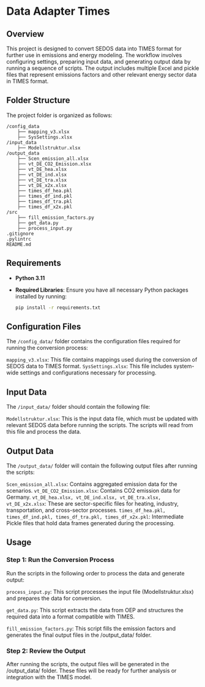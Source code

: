 # Data Adapter Times

## Overview

This project is designed to convert SEDOS data into TIMES format for further use in emissions and energy modeling. The workflow involves configuring settings, preparing input data, and generating output data by running a sequence of scripts. The output includes multiple Excel and pickle files that represent emissions factors and other relevant energy sector data in TIMES format.

## Folder Structure

The project folder is organized as follows:

```plaintext
/config_data
    ├── mapping_v3.xlsx
    ├── SysSettings.xlsx
/input_data
    ├── Modellstruktur.xlsx
/output_data
    ├── Scen_emission_all.xlsx
    ├── vt_DE_CO2_Emission.xlsx
    ├── vt_DE_hea.xlsx
    ├── vt_DE_ind.xlsx
    ├── vt_DE_tra.xlsx
    ├── vt_DE_x2x.xlsx
    ├── times_df_hea.pkl
    ├── times_df_ind.pkl
    ├── times_df_tra.pkl
    ├── times_df_x2x.pkl
/src
    ├── fill_emission_factors.py
    ├── get_data.py
    ├── process_input.py
.gitignore
.pylintrc
README.md
```

## Requirements

- **Python 3.11**
- **Required Libraries**: Ensure you have all necessary Python packages installed by running:

  ```bash
  pip install -r requirements.txt
  ```

## Configuration Files

The ``/config_data/`` folder contains the configuration files required for running the conversion process:

``mapping_v3.xlsx``: This file contains mappings used during the conversion of SEDOS data to TIMES format.
``SysSettings.xlsx``: This file includes system-wide settings and configurations necessary for processing.

## Input Data

The ``/input_data/`` folder should contain the following file:

``Modellstruktur.xlsx``: This is the input data file, which must be updated with relevant SEDOS data before running the scripts. The scripts will read from this file and process the data.

## Output Data

The ``/output_data/`` folder will contain the following output files after running the scripts:

``Scen_emission_all.xlsx``: Contains aggregated emission data for the scenarios.
``vt_DE_CO2_Emission.xlsx``: Contains CO2 emission data for Germany.
``vt_DE_hea.xlsx, vt_DE_ind.xlsx, vt_DE_tra.xlsx, vt_DE_x2x.xlsx``: These are sector-specific files for heating, industry, transportation, and cross-sector processes.
``times_df_hea.pkl, times_df_ind.pkl, times_df_tra.pkl, times_df_x2x.pkl``: Intermediate Pickle files that hold data frames generated during the processing.


## Usage
### Step 1: Run the Conversion Process

Run the scripts in the following order to process the data and generate output:

``process_input.py``:
This script processes the input file (Modellstruktur.xlsx) and prepares the data for conversion.

``get_data.py``:
This script extracts the data from OEP and structures the required data into a format compatible with TIMES.

``fill_emission_factors.py``:
This script fills the emission factors and generates the final output files in the /output_data/ folder.

### Step 2: Review the Output

After running the scripts, the output files will be generated in the /output_data/ folder. These files will be ready for further analysis or integration with the TIMES model.